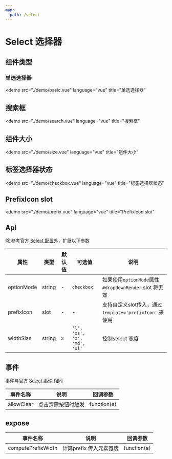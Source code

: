 ```yaml
---
map:
  path: /select
---
```


# Select 选择器

## 组件类型

### 单选选择器

<demo src="./demo/basic.vue"
  language="vue"
  title="单选选择器"
  >
</demo>

## 搜索框

<demo src="./demo/search.vue"
  language="vue"
  title="搜索框"
  >
</demo>

## 组件大小

<demo src="./demo/size.vue"
  language="vue"
  title="组件大小"
  >
</demo>

## 标签选择器状态

<demo src="./demo/checkbox.vue"
  language="vue"
  title="标签选择器状态"
  >
</demo>

## PrefixIcon slot

<demo src="./demo/prefix.vue"
  language="vue"
  title="PrefixIcon slot"
  >
</demo>

## Api

除 参考官方 [Select 配置](https://2x.antdv.com/components/select-cn#API)外，扩展以下参数


| 属性               | 类型                                                      | 默认值  | 可选值 | 说明                     |
| ------------------ | --------------------------------------------------------- | ------- | ------ | ------------------------ |
| optionMode      | string                                              | -  |  `checkbox`      |  如果使用`optionMode`属性 `#dropdownRender` slot 将无效|
| prefixIcon      | slot                                            | -  |  -      |  支持自定义slot传入，通过`template='prefixIcon'` 来使用|
| widthSize      | string                                            | `x`  |  `'l', 'xs', 'x', 'md', 'xl'`      |  控制select 宽度|

## 事件

事件与官方 [Select 事件](https://2x.antdv.com/components/select-cn#API) 相同

| 事件名称 | 说明                                 | 回调参数    |
| -------- | ------------------------------------ | ----------- |
| allowClear   | 点击清除按钮时触发 | function(e) |

## expose

| 事件名称 | 说明                                 | 回调参数    |
| -------- | ------------------------------------ | ----------- |
|  computePrefixWidth  | 计算prefix 传入元素宽度 | function(e) |
